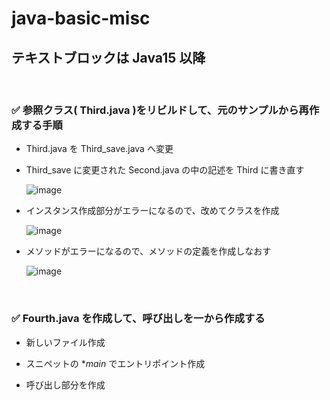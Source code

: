 # java-basic-misc

## テキストブロックは Java15 以降

<br>

### ✅ 参照クラス( Third.java )をリビルドして、元のサンプルから再作成する手順

  - Third.java を Third_save.java へ変更

  - Third_save に変更された Second.java の中の記述を Third に書き直す

    ![image](https://github.com/winofsql/java-basic-misc/assets/1501327/804eb252-9ee1-4247-87e0-c7d118dcea7f)

  - インスタンス作成部分がエラーになるので、改めてクラスを作成

    ![image](https://github.com/winofsql/java-basic-misc/assets/1501327/741f99ce-250d-479d-b305-100296ff18c9)

  - メソッドがエラーになるので、メソッドの定義を作成しなおす

    ![image](https://github.com/winofsql/java-basic-misc/assets/1501327/669729dc-78d9-4b71-8122-c05b3ecd52a1)

<br>

### ✅ Fourth.java を作成して、呼び出しを一から作成する

  - 新しいファイル作成

  - スニペットの **main* でエントリポイント作成

  - 呼び出し部分を作成
